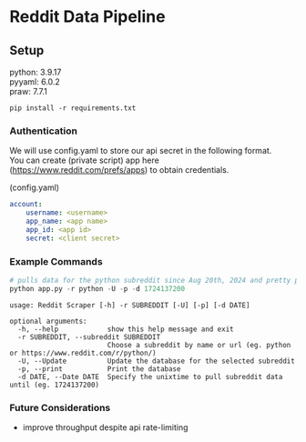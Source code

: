 # Reddit Data Pipeline

## Setup

python: 3.9.17    
pyyaml: 6.0.2   
praw: 7.7.1    
  
```  
pip install -r requirements.txt
```  

### Authentication  
We will use config.yaml to store our api secret in the following format.   
You can create (private script) app here (https://www.reddit.com/prefs/apps) to obtain credentials.   
  
(config.yaml)
```YAML  
account:  
    username: <username>
    app_name: <app name>
    app_id: <app id>  
    secret: <client secret>  
```

### Example Commands

```PYTHON
# pulls data for the python subreddit since Aug 20th, 2024 and pretty prints the database to the command line.
python app.py -r python -U -p -d 1724137200
```


```
usage: Reddit Scraper [-h] -r SUBREDDIT [-U] [-p] [-d DATE]

optional arguments:
  -h, --help            show this help message and exit
  -r SUBREDDIT, --subreddit SUBREDDIT
                        Choose a subreddit by name or url (eg. python or https://www.reddit.com/r/python/)
  -U, --Update          Update the database for the selected subreddit
  -p, --print           Print the database
  -d DATE, --Date DATE  Specify the unixtime to pull subreddit data until (eg. 1724137200)
```

### Future Considerations
* improve throughput despite api rate-limiting